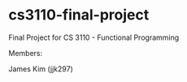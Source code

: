 # cs3110-final-project
Final Project for CS 3110 - Functional Programming

Members:

James Kim (jjk297)